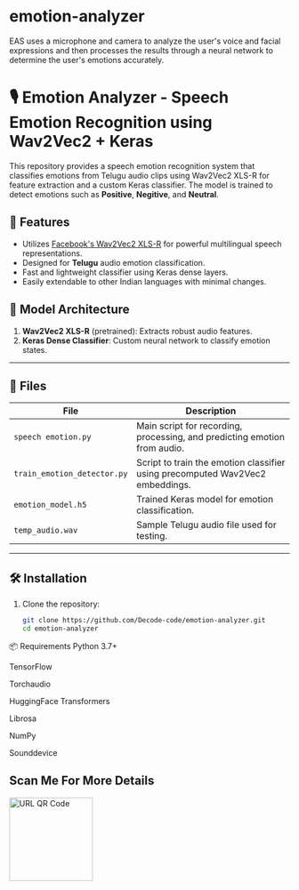 # emotion-analyzer
EAS uses a microphone and camera to analyze the user's voice and facial expressions and then processes the results through a neural network to determine the user's emotions accurately.
# 🎙️ Emotion Analyzer - Speech Emotion Recognition using Wav2Vec2 + Keras

This repository provides a speech emotion recognition system that classifies emotions from Telugu audio clips using Wav2Vec2 XLS-R for feature extraction and a custom Keras classifier. The model is trained to detect emotions such as **Positive**, **Negitive**, and **Neutral**.

## 🚀 Features

- Utilizes [Facebook's Wav2Vec2 XLS-R](https://huggingface.co/facebook/wav2vec2-large-xlsr-53) for powerful multilingual speech representations.
- Designed for **Telugu** audio emotion classification.
- Fast and lightweight classifier using Keras dense layers.
- Easily extendable to other Indian languages with minimal changes.

## 🧠 Model Architecture

1. **Wav2Vec2 XLS-R** (pretrained): Extracts robust audio features.
2. **Keras Dense Classifier**: Custom neural network to classify emotion states.

---

## 📁 Files

| File | Description |
|------|-------------|
| `speech emotion.py` | Main script for recording, processing, and predicting emotion from audio. |
| `train_emotion_detector.py` | Script to train the emotion classifier using precomputed Wav2Vec2 embeddings. |
| `emotion_model.h5` | Trained Keras model for emotion classification. |
| `temp_audio.wav` | Sample Telugu audio file used for testing. |

---

## 🛠️ Installation

1. Clone the repository:
   ```bash
   git clone https://github.com/Decode-code/emotion-analyzer.git
   cd emotion-analyzer


📦 Requirements
Python 3.7+

TensorFlow

Torchaudio

HuggingFace Transformers

Librosa

NumPy

Sounddevice


## Scan Me For More Details 

<img src="https://github.com/user-attachments/assets/06912cc6-28a8-4a05-baab-9591ffec3e20" alt="URL QR Code" width="150"/>
